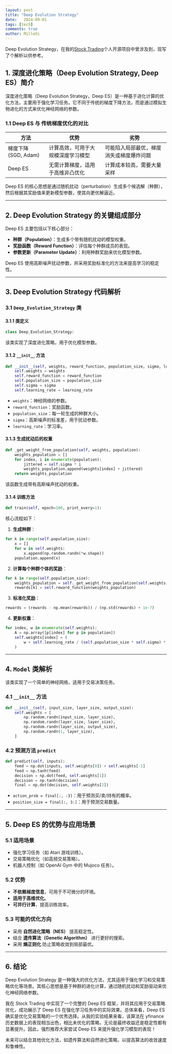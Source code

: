 ```yaml
---
layout: post
title: "Deep Evolution Strategy"
date:   2024-09-01
tags: [tech]
comments: true
author: MilleXi
---
```

Deep Evolution Strategy，在我的[Stock Trading](https://github.com/MilleXi/stock_trading)个人开源项目中曾涉及到，现写了个解析以供参考。
<!-- more -->

## 1. 深度进化策略（Deep Evolution Strategy, Deep ES）简介

深度进化策略（Deep Evolution Strategy，Deep ES）是一种基于进化计算的优化方法，主要用于强化学习任务。它不同于传统的梯度下降方法，而是通过模拟生物进化的方式来优化神经网络的参数。

### 1.1 Deep ES 与 传统梯度优化的对比

| 方法  |  优势 |  劣势 |
|---|---|---|
| 梯度下降 (SGD, Adam) | 计算高效，可用于大规模深度学习模型 | 可能陷入局部最优，梯度消失或梯度爆炸问题 |
| Deep ES | 无需计算梯度，适用于高维非凸优化 | 计算成本较高，需要大量采样 |

Deep ES 的核心思想是通过随机扰动（perturbation）生成多个候选解（种群），然后根据其奖励值来更新模型参数，使其向更优解逼近。

---

## 2. Deep Evolution Strategy 的关键组成部分

Deep ES 主要包括以下核心部分：
- **种群（Population）**：生成多个带有随机扰动的模型权重。
- **奖励函数（Reward Function）**：评估每个种群成员的表现。
- **参数更新（Parameter Update）**：利用种群奖励来优化模型参数。

Deep ES 使用高斯噪声扰动参数，并采用奖励标准化的方法来提高学习的稳定性。

---

## 3. Deep Evolution Strategy 代码解析

### 3.1 `Deep_Evolution_Strategy` 类

#### 3.1.1 类定义
```python
class Deep_Evolution_Strategy:
```
该类实现了深度进化策略，用于优化模型参数。

#### 3.1.2 `__init__` 方法
```python
def __init__(self, weights, reward_function, population_size, sigma, learning_rate):
    self.weights = weights
    self.reward_function = reward_function
    self.population_size = population_size
    self.sigma = sigma
    self.learning_rate = learning_rate
```
- `weights`：神经网络的参数。
- `reward_function`：奖励函数。
- `population_size`：每一轮生成的种群大小。
- `sigma`：高斯噪声的标准差，用于扰动参数。
- `learning_rate`：学习率。

#### 3.1.3 生成扰动后的权重
```python
def _get_weight_from_population(self, weights, population):
    weights_population = []
    for index, i in enumerate(population):
        jittered = self.sigma * i
        weights_population.append(weights[index] + jittered)
    return weights_population
```
该函数生成带有高斯噪声扰动的权重。

#### 3.1.4 训练方法
```python
def train(self, epoch=100, print_every=1):
```
核心流程如下：
1. **生成种群**：
```python
for k in range(self.population_size):
    x = []
    for w in self.weights:
        x.append(np.random.randn(*w.shape))
    population.append(x)
```
2. **计算每个种群个体的奖励**：
```python
for k in range(self.population_size):
    weights_population = self._get_weight_from_population(self.weights, population[k])
    rewards[k] = self.reward_function(weights_population)
```
3. **标准化奖励**：
```python
rewards = (rewards - np.mean(rewards)) / (np.std(rewards) + 1e-7)
```
4. **更新权重**：
```python
for index, w in enumerate(self.weights):
    A = np.array([p[index] for p in population])
    self.weights[index] = (
        w + self.learning_rate / (self.population_size * self.sigma) * np.dot(A.T, rewards).T
    )
```

---

## 4. `Model` 类解析

该类实现了一个简单的神经网络，适用于交易决策任务。

### 4.1 `__init__` 方法
```python
def __init__(self, input_size, layer_size, output_size):
    self.weights = [
        np.random.randn(input_size, layer_size),
        np.random.randn(layer_size, layer_size),
        np.random.randn(layer_size, output_size),
        np.random.randn(1, layer_size),
    ]
```

### 4.2 预测方法 `predict`
```python
def predict(self, inputs):
    feed = np.dot(inputs, self.weights[0]) + self.weights[-1]
    feed = np.tanh(feed)
    decision = np.dot(feed, self.weights[1])
    decision = np.tanh(decision)
    final = np.dot(decision, self.weights[2])
```

- `action_prob = final[:, :3]`：用于预测买/卖/持有的概率。
- `position_size = final[:, 3:]`：用于预测交易数量。

---

## 5. Deep ES 的优势与应用场景

### 5.1 适用场景
- 强化学习任务（如 Atari 游戏训练）。
- 交易策略优化（如高频交易策略）。
- 机器人控制（如 OpenAI Gym 中的 Mujoco 任务）。

### 5.2 优势
- **不依赖梯度信息**，可用于不可微分的环境。
- **适用于高维优化**。
- **可并行计算**，提高训练效率。

### 5.3 可能的优化方向
- 采用 **自然进化策略（NES）** 提高稳定性。
- 结合 **遗传算法（Genetic Algorithm）** 进行更好的搜索。
- 采用 **熵正则化** 防止策略收敛到局部最优。

---

## 6. 结论

Deep Evolution Strategy 是一种强大的优化方法，尤其适用于强化学习和交易策略优化等场景。其核心思想是基于种群的进化计算，通过随机扰动和奖励驱动来优化神经网络参数。

我在 Stock Trading 中实现了一个完整的 Deep ES 框架，并将其应用于交易策略优化，成功展示了 Deep ES 在强化学习任务中的实际效果。总体来看，Deep ES 确实是优化交易策略的一个优秀选择。从我的实验结果来看，该算法在 yfinance 历史数据上的表现相当出色，相比未优化的策略，无论是最终收益还是稳定性都有显著提升。因此，强烈推荐大家尝试 Deep ES 来提升强化学习模型的表现！

未来可以结合其他优化方法，如遗传算法和自然进化策略，以提高算法的收敛速度和鲁棒性。

